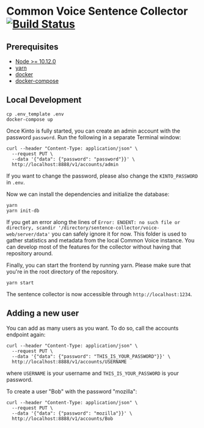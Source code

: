 # Common Voice Sentence Collector [![Build Status](https://travis-ci.com/Common-Voice/sentence-collector.svg?branch=master)](https://travis-ci.com/Common-Voice/sentence-collector)

## Prerequisites

 * [Node >= 10.12.0](https://nodejs.org/en/)
 * [yarn](https://yarnpkg.com/docs/install)
 * [docker](https://docs.docker.com/install/)
 * [docker-compose](https://docs.docker.com/compose/install/)

## Local Development

```
cp .env_template .env
docker-compose up
```

Once Kinto is fully started, you can create an admin account with the password `password`. Run the following in a separate Terminal window:

```
curl --header "Content-Type: application/json" \
  --request PUT \
  --data '{"data": {"password": "password"}}' \
  http://localhost:8888/v1/accounts/admin
```

If you want to change the password, please also change the `KINTO_PASSWORD` in `.env`.

Now we can install the dependencies and initialize the database:

```
yarn
yarn init-db
```

If you get an error along the lines of `Error: ENOENT: no such file or directory, scandir '/directory/sentence-collector/voice-web/server/data'` you can safely ignore it for now. This folder is used to gather statistics and metadata from the local Common Voice instance. You can develop most of the features for the collector without having that repository around.

Finally, you can start the frontend by running yarn. Please make sure that you're in the root directory of the repository.

```
yarn start
```

The sentence collector is now accessible through `http://localhost:1234`.

## Adding a new user

You can add as many users as you want. To do so, call the accounts endpoint again:

```
curl --header "Content-Type: application/json" \
  --request PUT \
  --data '{"data": {"password": "THIS_IS_YOUR_PASSWORD"}}' \
  http://localhost:8888/v1/accounts/USERNAME
```

where `USERNAME` is your username and `THIS_IS_YOUR_PASSWORD` is your password.

To create a user "Bob" with the password "mozilla":

```
curl --header "Content-Type: application/json" \
  --request PUT \
  --data '{"data": {"password": "mozilla"}}' \
  http://localhost:8888/v1/accounts/Bob
```
